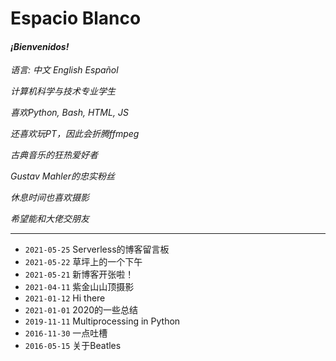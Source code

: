 <!-- 开头部分 -->
# Espacio Blanco

#### _¡Bienvenidos!_

_语言: 中文 English Español_

_计算机科学与技术专业学生_

_喜欢Python, Bash, HTML, JS_

_还喜欢玩PT，因此会折腾ffmpeg_

_古典音乐的狂热爱好者_

_Gustav Mahler的忠实粉丝_

_休息时间也喜欢摄影_

_希望能和大佬交朋友_

---


<!-- 文章列表，自动生成 -->

- `2021-05-25` Serverless的博客留言板
- `2021-05-22` 草坪上的一个下午
- `2021-05-21` 新博客开张啦！
- `2021-04-11` 紫金山山顶摄影
- `2021-01-12` Hi there
- `2021-01-01` 2020的一些总结
- `2019-11-11` Multiprocessing in Python
- `2016-11-30` 一点吐槽
- `2016-05-15` 关于Beatles
